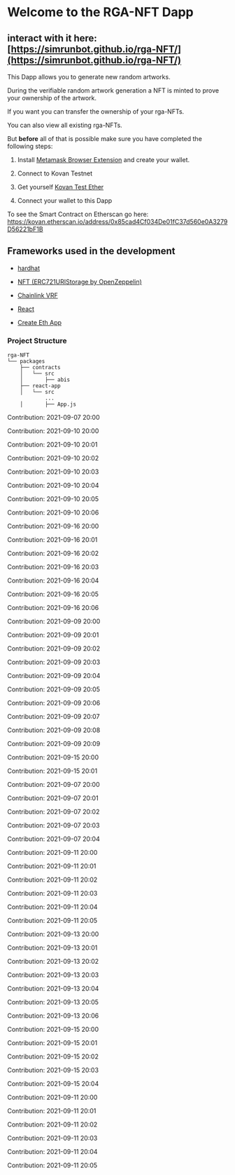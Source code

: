 # Welcome to the RGA-NFT Dapp
## interact with it here: [https://simrunbot.github.io/rga-NFT/](https://simrunbot.github.io/rga-NFT/)

This Dapp allows you to generate new random artworks.

During the verifiable random artwork generation a NFT is minted to prove your ownership of the artwork.

If you want you can transfer the ownership of your rga-NFTs.

You can also view all existing rga-NFTs.

But __before__ all of that is possible make sure you have completed the following steps:

1. Install [Metamask Browser Extension](https://metamask.io/) and create your wallet. 

2. Connect to Kovan Testnet

3. Get yourself [Kovan Test Ether](https://faucet.kovan.network/)

4. Connect your wallet to this Dapp

To see the Smart Contract on Etherscan go here: <https://kovan.etherscan.io/address/0x85cad4Cf034De01fC37d560e0A3279D56221bF1B>

## Frameworks used in the development

* [hardhat](https://hardhat.org/)

* [NFT (ERC721URIStorage by OpenZeppelin)](https://github.com/OpenZeppelin/openzeppelin-contracts/blob/master/contracts/token/ERC721/extensions/ERC721URIStorage.sol)

* [Chainlink VRF](https://docs.chain.link/docs/chainlink-vrf/)

* [React](https://reactjs.org/)

* [Create Eth App](https://github.com/paulrberg/create-eth-app)

### Project Structure

```
rga-NFT
└── packages
    ├── contracts
    │   └── src
    │       ├── abis
    ├── react-app
    │   └── src
            ...
    │       ├── App.js
```

Contribution: 2021-09-07 20:00

Contribution: 2021-09-10 20:00

Contribution: 2021-09-10 20:01

Contribution: 2021-09-10 20:02

Contribution: 2021-09-10 20:03

Contribution: 2021-09-10 20:04

Contribution: 2021-09-10 20:05

Contribution: 2021-09-10 20:06

Contribution: 2021-09-16 20:00

Contribution: 2021-09-16 20:01

Contribution: 2021-09-16 20:02

Contribution: 2021-09-16 20:03

Contribution: 2021-09-16 20:04

Contribution: 2021-09-16 20:05

Contribution: 2021-09-16 20:06

Contribution: 2021-09-09 20:00

Contribution: 2021-09-09 20:01

Contribution: 2021-09-09 20:02

Contribution: 2021-09-09 20:03

Contribution: 2021-09-09 20:04

Contribution: 2021-09-09 20:05

Contribution: 2021-09-09 20:06

Contribution: 2021-09-09 20:07

Contribution: 2021-09-09 20:08

Contribution: 2021-09-09 20:09

Contribution: 2021-09-15 20:00

Contribution: 2021-09-15 20:01

Contribution: 2021-09-07 20:00

Contribution: 2021-09-07 20:01

Contribution: 2021-09-07 20:02

Contribution: 2021-09-07 20:03

Contribution: 2021-09-07 20:04

Contribution: 2021-09-11 20:00

Contribution: 2021-09-11 20:01

Contribution: 2021-09-11 20:02

Contribution: 2021-09-11 20:03

Contribution: 2021-09-11 20:04

Contribution: 2021-09-11 20:05

Contribution: 2021-09-13 20:00

Contribution: 2021-09-13 20:01

Contribution: 2021-09-13 20:02

Contribution: 2021-09-13 20:03

Contribution: 2021-09-13 20:04

Contribution: 2021-09-13 20:05

Contribution: 2021-09-13 20:06

Contribution: 2021-09-15 20:00

Contribution: 2021-09-15 20:01

Contribution: 2021-09-15 20:02

Contribution: 2021-09-15 20:03

Contribution: 2021-09-15 20:04

Contribution: 2021-09-11 20:00

Contribution: 2021-09-11 20:01

Contribution: 2021-09-11 20:02

Contribution: 2021-09-11 20:03

Contribution: 2021-09-11 20:04

Contribution: 2021-09-11 20:05

